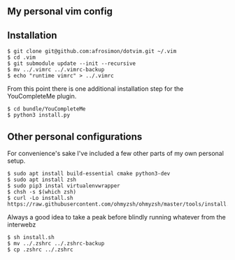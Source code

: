## My personal vim config

## Installation

```
$ git clone git@github.com:afrosimon/dotvim.git ~/.vim
$ cd .vim
$ git submodule update --init --recursive
$ mv ../.vimrc ../.vimrc-backup
$ echo "runtime vimrc" > ../.vimrc
```

From this point there is one additional installation step for the YouCompleteMe plugin.

```
$ cd bundle/YouCompleteMe
$ python3 install.py
```

## Other personal configurations

For convenience's sake I've included a few other parts of my own personal setup.

```
$ sudo apt install build-essential cmake python3-dev
$ sudo apt install zsh
$ sudo pip3 instal virtualenvwrapper
$ chsh -s $(which zsh)
$ curl -Lo install.sh https://raw.githubusercontent.com/ohmyzsh/ohmyzsh/master/tools/install.sh
```

Always a good idea to take a peak before blindly running whatever from the interwebz

```
$ sh install.sh
$ mv ../.zshrc ../.zshrc-backup
$ cp .zshrc ../.zshrc
```
